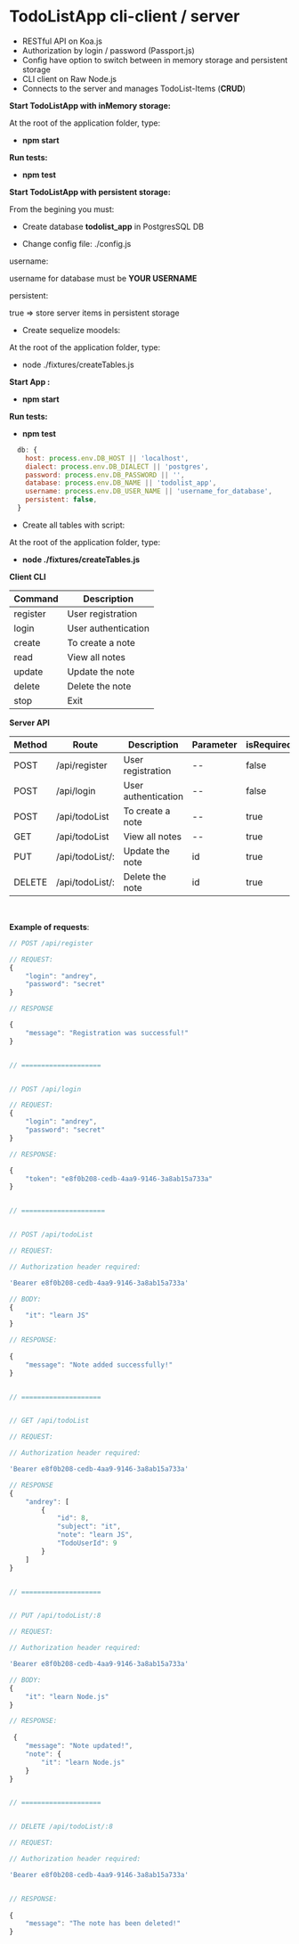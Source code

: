 # TodoListApp cli-client / server

- RESTful API on Koa.js
- Authorization by login / password (Passport.js)
- Config have option to switch between in memory storage and persistent storage
- CLI client on Raw Node.js
- Connects to the server and manages TodoList-Items (__CRUD__)



__Start TodoListApp with inMemory storage:__

At the root of the application folder, type:

- __npm start__

__Run tests:__

- __npm test__


__Start TodoListApp with persistent storage:__

From the begining you must:

- Create database __todolist_app__ in PostgresSQL DB

- Change config file: ./config.js

username: 

username for database must be __YOUR USERNAME__

persistent:

true => store server items in persistent storage

- Create sequelize moodels:

At the root of the application folder, type:

- node ./fixtures/createTables.js

__Start App :__

- __npm start__

__Run tests:__

- __npm test__

```js
  db: {
    host: process.env.DB_HOST || 'localhost',
    dialect: process.env.DB_DIALECT || 'postgres',
    password: process.env.DB_PASSWORD || '',
    database: process.env.DB_NAME || 'todolist_app',
    username: process.env.DB_USER_NAME || 'username_for_database',
    persistent: false,
  }
```

- Create all tables with script:

At the root of the application folder, type:

- __node ./fixtures/createTables.js__


__Client CLI__ <br>


|          Command          |       Description         |
|---------------------------|---------------------------|
|         register          |    User registration      |
|         login             |   User authentication     |
|         create            |    To create a note       |
|         read              |     View all notes        |
|         update            |     Update the note       |
|         delete            |     Delete the note       |
|         stop              |          Exit             |


__Server API__ <br>


| Method  | Route           | Description                | Parameter  | isRequiredToken  |
|---------|-----------------|----------------------------|-------------|-----------------|
| POST    | /api/register   | User registration          |     --      |     false       |
| POST    | /api/login      | User authentication        |     --      |     false       |
| POST    | /api/todoList   | To create a note           |     --      |     true        |
| GET     | /api/todoList   | View all notes             |     --      |     true        |
| PUT     | /api/todoList/: | Update the note            |     id      |     true        |
| DELETE  | /api/todoList/: | Delete the note            |     id      |     true        |

<br>

__Example of requests__:
```js
// POST /api/register

// REQUEST:
{
	"login": "andrey",
	"password": "secret"
}

// RESPONSE

{
    "message": "Registration was successful!"
}


// ====================


// POST /api/login

// REQUEST:
{
	"login": "andrey",
	"password": "secret"
}

// RESPONSE:

{
    "token": "e8f0b208-cedb-4aa9-9146-3a8ab15a733a"
}


// =====================


// POST /api/todoList

// REQUEST:

// Authorization header required:

'Bearer e8f0b208-cedb-4aa9-9146-3a8ab15a733a'

// BODY:
{
	"it": "learn JS"
}

// RESPONSE:
 
{
    "message": "Note added successfully!"
}


// ====================


// GET /api/todoList

// REQUEST:

// Authorization header required:

'Bearer e8f0b208-cedb-4aa9-9146-3a8ab15a733a'

// RESPONSE
{
    "andrey": [
        {
            "id": 8,
            "subject": "it",
            "note": "learn JS",
            "TodoUserId": 9
        }
    ]
}


// ====================


// PUT /api/todoList/:8

// REQUEST:

// Authorization header required:

'Bearer e8f0b208-cedb-4aa9-9146-3a8ab15a733a'

// BODY:
{
	"it": "learn Node.js"
}

// RESPONSE:
 
 {
    "message": "Note updated!",
    "note": {
        "it": "learn Node.js"
    }
}


// ====================


// DELETE /api/todoList/:8

// REQUEST:

// Authorization header required:

'Bearer e8f0b208-cedb-4aa9-9146-3a8ab15a733a'


// RESPONSE:
 
{
    "message": "The note has been deleted!"
}

```
